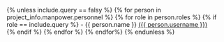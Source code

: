 ---
---
{% unless include.query == falsy %}
{% for person in project_info.manpower.personnel %}
  {% for role in person.roles %}
    {% if role == include.query %}
      - {{ person.name }} <a href="{{ person.github_link }}">({{ person.username }}) </a> <br>
    {% endif %}
  {% endfor %}
{% endfor%}
{% endunless %}
